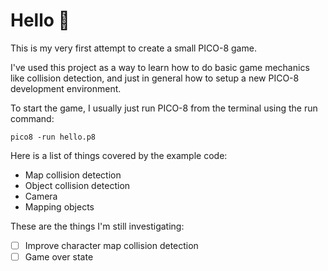 # Hello 👋

This is my very first attempt to create a small PICO-8 game.

I've used this project as a way to learn how to do basic game mechanics like collision detection, and just in general how to setup a new PICO-8 development environment.

To start the game, I usually just run PICO-8 from the terminal using the run command:

```
pico8 -run hello.p8
```

Here is a list of things covered by the example code:
- Map collision detection
- Object collision detection
- Camera
- Mapping objects

These are the things I'm still investigating:
- [ ] Improve character map collision detection
- [ ] Game over state

